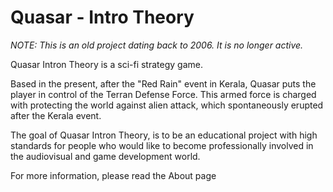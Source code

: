# Quasar - Intro Theory

*NOTE: This is an old project dating back to 2006. It is no longer active.*

Quasar Intron Theory is a sci-fi strategy game.

Based in the present, after the "Red Rain" event in Kerala, Quasar puts the player in control of the Terran Defense Force. This armed force is charged with protecting the world against alien attack, which spontaneously erupted after the Kerala event.

The goal of Quasar Intron Theory, is to be an educational project with high standards for people who would like to become professionally involved in the audiovisual and game development world.

For more information, please read the About page
